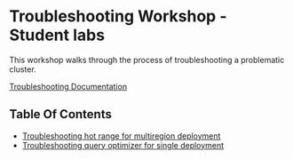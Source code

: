 # Troubleshooting Workshop - Student labs

This workshop walks through the process of troubleshooting a problematic cluster.

[Troubleshooting Documentation](https://www.cockroachlabs.com/docs/stable/troubleshooting-overview.html)

## Table Of Contents
- [Troubleshooting hot range for multiregion deployment](https://github.com/cockroachlabs/workshop_labs/blob/master/troubleshooting/multiregion-hotrange-gcp/README.md)
- [Troubleshooting query optimizer for single deployment](https://github.com/cockroachlabs/workshop_labs/blob/master/troubleshooting/singleregion-query-opt-local/README.md)